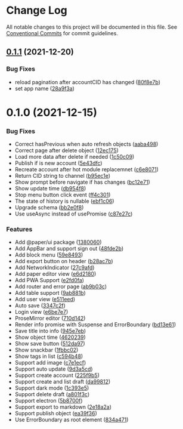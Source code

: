 # Change Log

All notable changes to this project will be documented in this file.
See [Conventional Commits](https://conventionalcommits.org) for commit guidelines.

## [0.1.1](https://github.com/li-yechao/paper/compare/@paper/ui@0.1.0...@paper/ui@0.1.1) (2021-12-20)

### Bug Fixes

- reload pagination after accountCID has changed ([80f8e7b](https://github.com/li-yechao/paper/commit/80f8e7b3c02fc00292515c1a89eb314d05b246bf))
- set app name ([28a9f3a](https://github.com/li-yechao/paper/commit/28a9f3a548276e93336de306e7234819fcf421bc))

# 0.1.0 (2021-12-15)

### Bug Fixes

- Correct hasPrevious when auto refresh objects ([aaba498](https://github.com/li-yechao/paper/commit/aaba498a4a19b138e9766bc7a8d360cced7159fa))
- Correct page after delete object ([12ec175](https://github.com/li-yechao/paper/commit/12ec17543ece6874d07dc24443631ac1564661a3))
- Load more data after delete if needed ([1c50c09](https://github.com/li-yechao/paper/commit/1c50c0982c31547bbb9d7d25c42bd96190398ab9))
- Publish if is new account ([5e43dfc](https://github.com/li-yechao/paper/commit/5e43dfcc17d5264adb79b64c666432d464f91b04))
- Recreate account after hot module replacemnet ([c6e8071](https://github.com/li-yechao/paper/commit/c6e8071f85d2cf1350b27393576965dce677a518))
- Return CID string to channel ([b95ec1e](https://github.com/li-yechao/paper/commit/b95ec1ed2008cbe297aaabb9e6acea6dcb48a3cb))
- Show prompt before navigate if has changes ([bc12e71](https://github.com/li-yechao/paper/commit/bc12e71376fbfb0d24b3136b6d4c833fe35d570f))
- Show update time ([db954f8](https://github.com/li-yechao/paper/commit/db954f8807b9fc35c7eb4838dbcfaaf14310e35e))
- Stop menu button click event ([ff4c301](https://github.com/li-yechao/paper/commit/ff4c3018edc90c83c0fa27085fa3aa92a3231200))
- The state of history is nullable ([ebf1c06](https://github.com/li-yechao/paper/commit/ebf1c06c903ef1935a9e1aafb86a5557cd4e0710))
- Upgrade schema ([bb2e0f8](https://github.com/li-yechao/paper/commit/bb2e0f872ddf1596a0677fff703ea20d747816db))
- Use useAsync instead of usePromise ([c87e27c](https://github.com/li-yechao/paper/commit/c87e27c9e9debc0fe61ca5e64a9829e7caae4f96))

### Features

- Add @paper/ui package ([1380060](https://github.com/li-yechao/paper/commit/13800605b8a6653cad7f1d57265502445c46436a))
- Add AppBar and support sign out ([48fde2b](https://github.com/li-yechao/paper/commit/48fde2bb743a3b20278e81b8f766fd776e71f8ce))
- Add block menu ([59e8493](https://github.com/li-yechao/paper/commit/59e84938b46c3327fbc2ec230533ab0cd71ad2ad))
- Add export button on header ([b28ac7b](https://github.com/li-yechao/paper/commit/b28ac7ba1e891931bf29faf51133a21d8d3510e9))
- Add NetworkIndicator ([27c9afd](https://github.com/li-yechao/paper/commit/27c9afde29003d2ddef61408c7c6d5ad793aa107))
- Add paper editor view ([e6d2180](https://github.com/li-yechao/paper/commit/e6d2180ea824f421becba479878ef6bb36ce34e0))
- Add PWA Support ([e2fd0fa](https://github.com/li-yechao/paper/commit/e2fd0fa68236f814c81854c4bac5dd78e313d5f1))
- Add router and error page ([ab9b03c](https://github.com/li-yechao/paper/commit/ab9b03cafd11b3979b4368fa452ba456904e8570))
- Add table support ([9ab881b](https://github.com/li-yechao/paper/commit/9ab881b8c720b0208761ee64d10b9cfa0f6ed03f))
- Add user view ([e511eed](https://github.com/li-yechao/paper/commit/e511eed30986937525d3fdc6fac09fc92dde8c92))
- Auto save ([3347c2f](https://github.com/li-yechao/paper/commit/3347c2f0eb7bc0a8e120e73aa6f53f71ecbb833b))
- Login view ([e6be7e7](https://github.com/li-yechao/paper/commit/e6be7e76647ce9b6419d43cc663772e28a8e9d21))
- ProseMirror editor ([710d142](https://github.com/li-yechao/paper/commit/710d14220228b7b2a35416c6699cc01b03c09521))
- Render info promise with Suspense and ErrorBoundary ([bd13e61](https://github.com/li-yechao/paper/commit/bd13e61c58c40fb018672feee70d1a5e79e1fd9c))
- Save title into info ([945e7eb](https://github.com/li-yechao/paper/commit/945e7eb5e1a2b873cdd11ddc63a4b48d1c94c2e4))
- Show object time ([4620239](https://github.com/li-yechao/paper/commit/4620239c2e82243472ca46ce9ff4ffea7fce956a))
- Show save button ([512da97](https://github.com/li-yechao/paper/commit/512da97d221f524773591890f97cad20da767d78))
- Show snackbar ([1fbbc02](https://github.com/li-yechao/paper/commit/1fbbc02336c845de870e08378f4cab9c1f413d57))
- Show tags in list ([c594b48](https://github.com/li-yechao/paper/commit/c594b4864d54427a6d36fd320a5a3dfdb7912988))
- Support add image ([c7e1ecf](https://github.com/li-yechao/paper/commit/c7e1ecf5509896abb5a4e45bf92a71ea44353a0e))
- Support auto update ([9d3a5cd](https://github.com/li-yechao/paper/commit/9d3a5cdd936dcedc9e40d5fc191a5fa96624216c))
- Support create account ([225f9b5](https://github.com/li-yechao/paper/commit/225f9b5a992d65494a79c5ffd2fc8689fc4e6b98))
- Support create and list draft ([da99812](https://github.com/li-yechao/paper/commit/da99812500af911c4b3b4947a641a7f02dddb912))
- Support dark mode ([1c393e5](https://github.com/li-yechao/paper/commit/1c393e556e42f81450b2d56e3cecfd1ebf42f5d3))
- Support delete draft ([a801f3c](https://github.com/li-yechao/paper/commit/a801f3cacda856582cecbf26818d7a06b42a4627))
- Support electron ([5b8700f](https://github.com/li-yechao/paper/commit/5b8700fa6761b4fa96cd9c86c1bddb2ccdd2a8c9))
- Support export to markdown ([2e18a2a](https://github.com/li-yechao/paper/commit/2e18a2acc9becbaf556a502e496f8988e2350b71))
- Support publish object ([ea39f36](https://github.com/li-yechao/paper/commit/ea39f3612b63760b09677ef3a44146a53759478e))
- Use ErrorBoundary as root element ([834a471](https://github.com/li-yechao/paper/commit/834a471ccc9720c8fb0376d7a15d8ce972447238))
